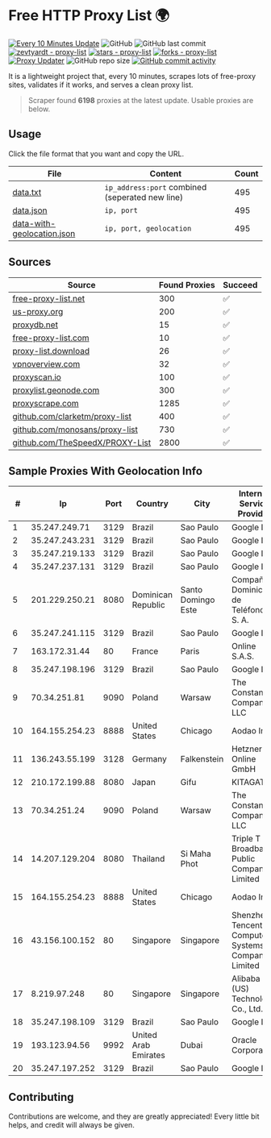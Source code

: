 
# Free HTTP Proxy List 🌍

[![Every 10 Minutes Update](https://github.com/mertguvencli/http-proxy-list/actions/workflows/main.yml/badge.svg?branch=main)](https://github.com/mertguvencli/http-proxy-list/actions/workflows/main.yml)
![GitHub](https://img.shields.io/github/license/mertguvencli/http-proxy-list)
![GitHub last commit](https://img.shields.io/github/last-commit/mertguvencli/http-proxy-list)
[![zevtyardt - proxy-list](https://img.shields.io/static/v1?label=zevtyardt&message=proxy-list&color=blue&logo=github)](https://github.com/zevtyardt/proxy-list "Go to GitHub repo")
[![stars - proxy-list](https://img.shields.io/github/stars/zevtyardt/proxy-list?style=social)](https://github.com/zevtyardt/proxy-list)
[![forks - proxy-list](https://img.shields.io/github/forks/zevtyardt/proxy-list?style=social)](https://github.com/zevtyardt/proxy-list)
[![Proxy Updater](https://github.com/zevtyardt/proxy-list/workflows/Proxy%20Updater/badge.svg)](https://github.com/zevtyardt/proxy-list/actions?query=workflow:"Proxy+Updater")
![GitHub repo size](https://img.shields.io/github/repo-size/zevtyardt/proxy-list)
[![GitHub commit activity](https://img.shields.io/github/commit-activity/m/zevtyardt/proxy-list?logo=commits)](https://github.com/zevtyardt/proxy-list/commits/main)

It is a lightweight project that, every 10 minutes, scrapes lots of free-proxy sites, validates if it works, and serves a clean proxy list.

> Scraper found **6198** proxies at the latest update. Usable proxies are below.

## Usage

Click the file format that you want and copy the URL.

|File|Content|Count|
|----|-------|-----|
|[data.txt](https://raw.githubusercontent.com/mertguvencli/http-proxy-list/main/proxy-list/data.txt)|`ip_address:port` combined (seperated new line)|495|
|[data.json](https://raw.githubusercontent.com/mertguvencli/http-proxy-list/main/proxy-list/data.json)|`ip, port`|495|
|[data-with-geolocation.json](https://raw.githubusercontent.com/mertguvencli/http-proxy-list/main/proxy-list/data-with-geolocation.json)|`ip, port, geolocation`|495|

## Sources

|Source|Found Proxies|Succeed|
|------|-------------|-------|
|[free-proxy-list.net](https://free-proxy-list.net)|300|✅|
|[us-proxy.org](https://www.us-proxy.org)|200|✅|
|[proxydb.net](http://proxydb.net)|15|✅|
|[free-proxy-list.com](https://free-proxy-list.com/?page=&port=&type%5B%5D=http&type%5B%5D=https&up_time=0&search=Search)|10|✅|
|[proxy-list.download](https://www.proxy-list.download/HTTP)|26|✅|
|[vpnoverview.com](https://vpnoverview.com/privacy/anonymous-browsing/free-proxy-servers)|32|✅|
|[proxyscan.io](https://www.proxyscan.io)|100|✅|
|[proxylist.geonode.com](https://proxylist.geonode.com/api/proxy-list?limit=300&page=1&sort_by=lastChecked&sort_type=desc&protocols=http,https)|300|✅|
|[proxyscrape.com](https://api.proxyscrape.com/v2/?request=displayproxies&protocol=http&timeout=10000&country=all&ssl=all&anonymity=all)|1285|✅|
|[github.com/clarketm/proxy-list](https://raw.githubusercontent.com/clarketm/proxy-list/master/proxy-list-raw.txt)|400|✅|
|[github.com/monosans/proxy-list](https://raw.githubusercontent.com/monosans/proxy-list/main/proxies/http.txt)|730|✅|
|[github.com/TheSpeedX/PROXY-List](https://raw.githubusercontent.com/TheSpeedX/PROXY-List/master/http.txt)|2800|✅|


## Sample Proxies With Geolocation Info

|#|Ip|Port|Country|City|Internet Service Provider|
|-|--|----|-------|----|-------------------------|
|1|35.247.249.71|3129|Brazil|Sao Paulo|Google LLC|
|2|35.247.243.231|3129|Brazil|Sao Paulo|Google LLC|
|3|35.247.219.133|3129|Brazil|Sao Paulo|Google LLC|
|4|35.247.237.131|3129|Brazil|Sao Paulo|Google LLC|
|5|201.229.250.21|8080|Dominican Republic|Santo Domingo Este|Compañía Dominicana de Teléfonos S. A.|
|6|35.247.241.115|3129|Brazil|Sao Paulo|Google LLC|
|7|163.172.31.44|80|France|Paris|Online S.A.S.|
|8|35.247.198.196|3129|Brazil|Sao Paulo|Google LLC|
|9|70.34.251.81|9090|Poland|Warsaw|The Constant Company, LLC|
|10|164.155.254.23|8888|United States|Chicago|Aodao Inc|
|11|136.243.55.199|3128|Germany|Falkenstein|Hetzner Online GmbH|
|12|210.172.199.88|8080|Japan|Gifu|KITAGATA|
|13|70.34.251.24|9090|Poland|Warsaw|The Constant Company, LLC|
|14|14.207.129.204|8080|Thailand|Si Maha Phot|Triple T Broadband Public Company Limited|
|15|164.155.254.23|8888|United States|Chicago|Aodao Inc|
|16|43.156.100.152|80|Singapore|Singapore|Shenzhen Tencent Computer Systems Company Limited|
|17|8.219.97.248|80|Singapore|Singapore|Alibaba (US) Technology Co., Ltd.|
|18|35.247.198.109|3129|Brazil|Sao Paulo|Google LLC|
|19|193.123.94.56|9992|United Arab Emirates|Dubai|Oracle Corporation|
|20|35.247.197.252|3129|Brazil|Sao Paulo|Google LLC|



## Contributing

Contributions are welcome, and they are greatly appreciated! Every
little bit helps, and credit will always be given.

